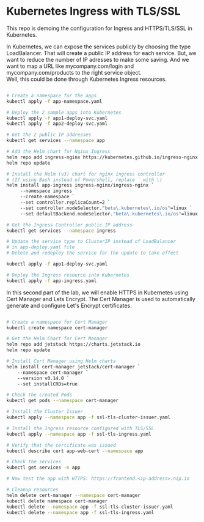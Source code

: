 # Kubernetes Ingress with TLS/SSL  

This repo is demoing the configuration for Ingress and HTTPS/TLS/SSL in Kubernetes.  

In Kubernetes, we can expose the services publicly by choosing the type LoadBalancer. That will create a public IP address for each service. But, we want to reduce the number of IP adresses to make some saving. And we want to map a URL like mycompany.com/login and mycompany.com/products to the right service object.  
Well, this could be done through Kubernetes Ingress resources.  
```bash

# Create a namespace for the apps
kubectl apply -f app-namespace.yaml

# Deploy the 2 sample apps into Kubernetes
kubectl apply -f app1-deploy-svc.yaml 
kubectl apply -f app2-deploy-svc.yaml

# Get the 2 public IP addresses 
kubectl get services --namespace app

# Add the Helm chart for Nginx Ingress
helm repo add ingress-nginx https://kubernetes.github.io/ingress-nginx
helm repo update

# Install the Helm (v3) chart for nginx ingress controller
# (If using Bash instead of Powershell, replace ` with \)
helm install app-ingress ingress-nginx/ingress-nginx `
     --namespace ingress `
     --create-namespace `
     --set controller.replicaCount=2 `
     --set controller.nodeSelector."beta\.kubernetes\.io/os"=linux `
     --set defaultBackend.nodeSelector."beta\.kubernetes\.io/os"=linux

# Get the Ingress Controller public IP address
kubectl get services --namespace ingress

# Update the service type to ClusterIP instead of LoadBalancer 
# in app-deploy.yaml file
# Delete and redeploy the service for the update to take effect

kubectl apply -f app1-deploy-svc.yaml 

# Deploy the Ingress resource into Kubernetes
kubectl apply -f app-ingress.yaml 

```
In this second part of the lab, we will enable HTTPS in Kubernetes using Cert Manager and Lets Encrypt.
The Cert Manager is used to automatically generate and configure Let's Encrypt certificates.

```bash

# Create a namespace for Cert Manager
kubectl create namespace cert-manager

# Get the Helm Chart for Cert Manager
helm repo add jetstack https://charts.jetstack.io
helm repo update

# Install Cert Manager using Helm charts
helm install cert-manager jetstack/cert-manager `
    --namespace cert-manager `
    --version v0.14.0 `
    --set installCRDs=true

# Check the created Pods
kubectl get pods --namespace cert-manager

# Install the Cluster Issuer
kubectl apply --namespace app -f ssl-tls-cluster-issuer.yaml

# Install the Ingress resource configured with TLS/SSL
kubectl apply --namespace app -f ssl-tls-ingress.yaml

# Verify that the certificate was issued
kubectl describe cert app-web-cert --namespace app

# Check the services
kubectl get services -n app

# Now test the app with HTTPS: https://frontend.<ip-address>.nip.io

# Cleanup resources
helm delete cert-manager --namespace cert-manager
kubectl delete namespace cert-manager
kubectl delete --namespace app -f ssl-tls-cluster-issuer.yaml
kubectl delete --namespace app -f ssl-tls-ingress.yaml

```
